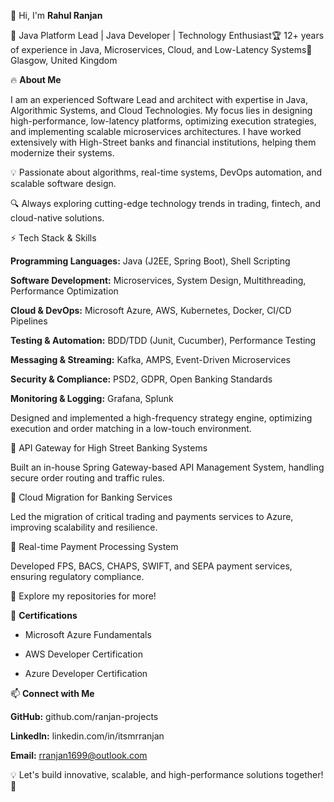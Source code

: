 👋 Hi, I'm **Rahul Ranjan**

🚀 Java Platform Lead | Java Developer | Technology Enthusiast🏆 12+ years of experience in Java, Microservices, Cloud, and Low-Latency Systems📍 Glasgow, United Kingdom

🔥 **About Me**

I am an experienced Software Lead and architect with expertise in Java, Algorithmic Systems, and Cloud Technologies. My focus lies in designing high-performance, low-latency platforms, optimizing execution strategies, and implementing scalable microservices architectures. I have worked extensively with High-Street banks and financial institutions, helping them modernize their systems.

💡 Passionate about algorithms, real-time systems, DevOps automation, and scalable software design.

🔍 Always exploring cutting-edge technology trends in trading, fintech, and cloud-native solutions.

⚡ Tech Stack & Skills

**Programming Languages:** Java (J2EE, Spring Boot), Shell Scripting

**Software Development:** Microservices, System Design, Multithreading, Performance Optimization

**Cloud & DevOps:** Microsoft Azure, AWS, Kubernetes, Docker, CI/CD Pipelines

**Testing & Automation:** BDD/TDD (Junit, Cucumber), Performance Testing

**Messaging & Streaming:** Kafka, AMPS, Event-Driven Microservices

**Security & Compliance:** PSD2, GDPR, Open Banking Standards

**Monitoring & Logging:** Grafana, Splunk


Designed and implemented a high-frequency strategy engine, optimizing execution and order matching in a low-touch environment.

🔹 API Gateway for High Street Banking Systems

Built an in-house Spring Gateway-based API Management System, handling secure order routing and traffic rules.

🔹 Cloud Migration for Banking Services

Led the migration of critical trading and payments services to Azure, improving scalability and resilience.

🔹 Real-time Payment Processing System

Developed FPS, BACS, CHAPS, SWIFT, and SEPA payment services, ensuring regulatory compliance.

🔗 Explore my repositories for more!

📖 **Certifications**

* Microsoft Azure Fundamentals

* AWS Developer Certification

* Azure Developer Certification

📫 **Connect with Me**

**GitHub:** github.com/ranjan-projects

**LinkedIn:** linkedin.com/in/itsmrranjan

**Email:** rranjan1699@outlook.com

💡 Let's build innovative, scalable, and high-performance solutions together! 🚀

